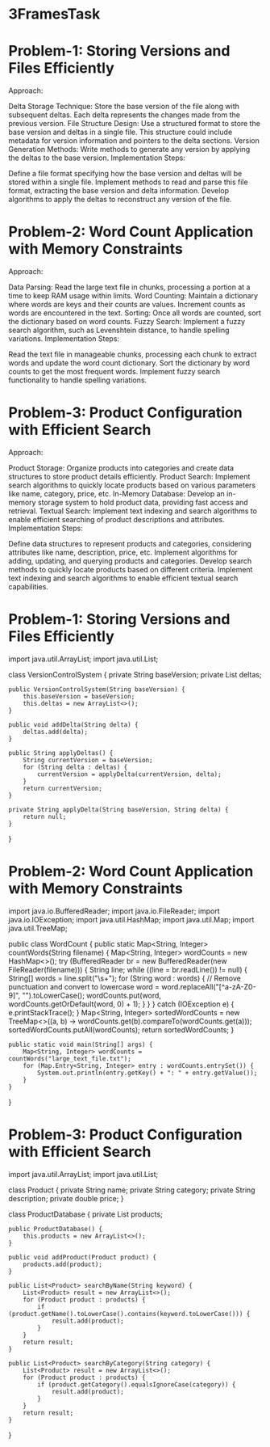 # 3FramesTask
# Problem-1: Storing Versions and Files Efficiently
Approach:

Delta Storage Technique: Store the base version of the file along with subsequent deltas. Each delta represents the changes made from the previous version.
File Structure Design: Use a structured format to store the base version and deltas in a single file. This structure could include metadata for version information and pointers to the delta sections.
Version Generation Methods: Write methods to generate any version by applying the deltas to the base version.
Implementation Steps:

Define a file format specifying how the base version and deltas will be stored within a single file.
Implement methods to read and parse this file format, extracting the base version and delta information.
Develop algorithms to apply the deltas to reconstruct any version of the file.
# Problem-2: Word Count Application with Memory Constraints
Approach:

Data Parsing: Read the large text file in chunks, processing a portion at a time to keep RAM usage within limits.
Word Counting: Maintain a dictionary where words are keys and their counts are values. Increment counts as words are encountered in the text.
Sorting: Once all words are counted, sort the dictionary based on word counts.
Fuzzy Search: Implement a fuzzy search algorithm, such as Levenshtein distance, to handle spelling variations.
Implementation Steps:

Read the text file in manageable chunks, processing each chunk to extract words and update the word count dictionary.
Sort the dictionary by word counts to get the most frequent words.
Implement fuzzy search functionality to handle spelling variations.
# Problem-3: Product Configuration with Efficient Search
Approach:

Product Storage: Organize products into categories and create data structures to store product details efficiently.
Product Search: Implement search algorithms to quickly locate products based on various parameters like name, category, price, etc.
In-Memory Database: Develop an in-memory storage system to hold product data, providing fast access and retrieval.
Textual Search: Implement text indexing and search algorithms to enable efficient searching of product descriptions and attributes.
Implementation Steps:

Define data structures to represent products and categories, considering attributes like name, description, price, etc.
Implement algorithms for adding, updating, and querying products and categories.
Develop search methods to quickly locate products based on different criteria.
Implement text indexing and search algorithms to enable efficient textual search capabilities.



# Problem-1: Storing Versions and Files Efficiently
import java.util.ArrayList;
import java.util.List;

class VersionControlSystem {
    private String baseVersion;
    private List<String> deltas;

    public VersionControlSystem(String baseVersion) {
        this.baseVersion = baseVersion;
        this.deltas = new ArrayList<>();
    }

    public void addDelta(String delta) {
        deltas.add(delta);
    }

    public String applyDeltas() {
        String currentVersion = baseVersion;
        for (String delta : deltas) {
            currentVersion = applyDelta(currentVersion, delta);
        }
        return currentVersion;
    }

    private String applyDelta(String baseVersion, String delta) {
        return null;
    }
}

# Problem-2: Word Count Application with Memory Constraints

import java.io.BufferedReader;
import java.io.FileReader;
import java.io.IOException;
import java.util.HashMap;
import java.util.Map;
import java.util.TreeMap;

public class WordCount {
    public static Map<String, Integer> countWords(String filename) {
        Map<String, Integer> wordCounts = new HashMap<>();
        try (BufferedReader br = new BufferedReader(new FileReader(filename))) {
            String line;
            while ((line = br.readLine()) != null) {
                String[] words = line.split("\\s+");
                for (String word : words) {
                    // Remove punctuation and convert to lowercase
                    word = word.replaceAll("[^a-zA-Z0-9]", "").toLowerCase();
                    wordCounts.put(word, wordCounts.getOrDefault(word, 0) + 1);
                }
            }
        } catch (IOException e) {
            e.printStackTrace();
        }
        Map<String, Integer> sortedWordCounts = new TreeMap<>((a, b) -> wordCounts.get(b).compareTo(wordCounts.get(a)));
        sortedWordCounts.putAll(wordCounts);
        return sortedWordCounts;
    }

    public static void main(String[] args) {
        Map<String, Integer> wordCounts = countWords("large_text_file.txt");
        for (Map.Entry<String, Integer> entry : wordCounts.entrySet()) {
            System.out.println(entry.getKey() + ": " + entry.getValue());
        }
    }
}


# Problem-3: Product Configuration with Efficient Search

import java.util.ArrayList;
import java.util.List;

class Product {
    private String name;
    private String category;
    private String description;
    private double price;
}

class ProductDatabase {
    private List<Product> products;

    public ProductDatabase() {
        this.products = new ArrayList<>();
    }

    public void addProduct(Product product) {
        products.add(product);
    }

    public List<Product> searchByName(String keyword) {
        List<Product> result = new ArrayList<>();
        for (Product product : products) {
            if (product.getName().toLowerCase().contains(keyword.toLowerCase())) {
                result.add(product);
            }
        }
        return result;
    }

    public List<Product> searchByCategory(String category) {
        List<Product> result = new ArrayList<>();
        for (Product product : products) {
            if (product.getCategory().equalsIgnoreCase(category)) {
                result.add(product);
            }
        }
        return result;
    }
}


